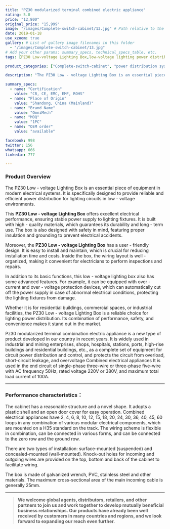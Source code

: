 ```yaml
---
title: "PZ30 modularized terminal combined electric appliance"
rating: 5.0
price: "12,800"
original_price: "15,999"
image: "/images/Complete-switch-cabinet/13.jpg" # Path relative to the 'static' folder or use Hugo Pipes
date: 2019-01-18
use_xzoom: true
gallery: # List of gallery image filenames in this folder
  - "/images/Complete-switch-cabinet/13.jpg"
# Add your other params: summary_specs, technical_specs_table, etc.
tags: [PZ30 Low-voltage Lighting Box,low-voltage lighting power distribution,reliable power supply,high-quality materials,user-friendly design,easy installation and maintenance,over-current and over-voltage protection,lighting fixtures protection,lighting power distribution for residential buildings,lighting power distribution for commercial spaces,lighting power distribution for industrial facilities]

product_categories: ["Complete-switch-cabinet", "power distribution system"]

description: "The PZ30 Low - voltage Lighting Box is an essential piece of equipment in modern electrical systems. It is specifically designed to provide reliable and efficient power distribution for lighting circuits in low - voltage environments."

summary_specs:
  - name: "Certification"
    value: "CB, CE, EMC, EMF, ROHS"
  - name: "Place of Origin"
    value: "Shandong, China (Mainland)"
  - name: "Brand Name"
    value: "OmniMech"
  - name: "MOQ"
    value: "1PC"
  - name: "OEM order"
    value: "available"

facebook: 998
twitter: 156
whatsapp: 666
linkedin: 777   

---
```



### Product Overview

The PZ30 Low - voltage Lighting Box is an essential piece of equipment in modern electrical systems. It is specifically designed to provide reliable and efficient power distribution for lighting circuits in low - voltage environments.

This **PZ30 Low - voltage Lighting Box** offers excellent electrical performance, ensuring stable power supply to lighting fixtures. It is built with high - quality materials, which guarantees its durability and long - term use. The box is also designed with safety in mind, featuring proper insulation and grounding to prevent electrical accidents.

Moreover, the **PZ30 Low - voltage Lighting Box** has a user - friendly design. It is easy to install and maintain, which is crucial for reducing installation time and costs. Inside the box, the wiring layout is well - organized, making it convenient for electricians to perform inspections and repairs.

In addition to its basic functions, this low - voltage lighting box also has some advanced features. For example, it can be equipped with over - current and over - voltage protection devices, which can automatically cut off the power supply in case of abnormal electrical conditions, protecting the lighting fixtures from damage.

Whether it is for residential buildings, commercial spaces, or industrial facilities, the PZ30 Low - voltage Lighting Box is a reliable choice for lighting power distribution. Its combination of performance, safety, and convenience makes it stand out in the market. 

Pz30 modularized terminal combination electric appliance is a new type of product developed in our country in recent years. It is widely used in industrial and mining enterprises, shops, hospitals, stations, ports, high-rise buildings and residential buildings, etc., as a complete set of equipment for circuit power distribution and control, and protects the circuit from overload, short-circuit leakage, and overvoltage Combined electrical appliances It is used in the end circuit of single-phase three-wire or three-phase five-wire with AC frequency 50Hz, rated voltage 220V or 380V, and maximum total load current of 100A.

* * *

### Performance characteristics：

The cabinet has a reasonable structure and a novel shape. It adopts a plastic shell and an open door cover for easy operation. Combined electrical appliances have 2, 4, 6, 8, 10, 12, 15, 18, 20, 24, 30, 36, 40, 45, 60 loops in any combination of various modular electrical components, which are mounted on a H35 standard on the track. The wiring scheme is flexible in combination, can be connected in various forms, and can be connected to the zero row and the ground row.

There are two types of installation: surface-mounted (suspended) and concealed-mounted (wall-mounted). Knock-out holes for incoming and outgoing wires are provided on the top, bottom and back of the cabinet to facilitate wiring.

The box is made of galvanized wrench, PVC, stainless steel and other materials. The maximum cross-sectional area of the main incoming cable is generally 25mm.

* * *

> **We welcome global agents, distributors, retailers, and other partners to join us and work together to develop mutually beneficial business relationships. Our products have already been well received by customers in many countries and regions, and we look forward to expanding our reach even further.**


